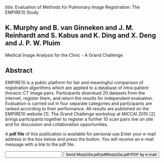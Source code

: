 title: Evaluation of Methods for Pulmonary Image Registration: The EMPIRE10 Study

## K. Murphy and B. van Ginneken and J. M. Reinhardt and S. Kabus and K. Ding and X. Deng and J. P. W. Pluim
Medical Image Analysis for the Clinic - A Grand Challenge


## Abstract
EMPIRE10 is a public platform for fair and meaningful comparison of registration algorithms which are applied to a database of intra-patient thoracic CT image pairs. Participants download 20 datasets from the internet, register them, and return the results for independent evaluation. Evaluation is carried out in four separate categories and participants are ranked according to their performance. All results are published on the EMPIRE10 website [1]. The Grand Challenge workshop at MICCAI 2010 [2] brings participants together to register a further 10 scan pairs live on site and for discussion and collaboration opportunities.

A <b>pdf file</b> of this publication is available for personal use.Enter your e-mail address in the box below and press the button. You will receive an e-mail message with a link to the pdf file.
<form action="sender.php">  <input type="text" name="email">  <input type="submit" value="Send Murp10a.pdf:pdfMurp10a.pdf:PDF by e-mail"></form>